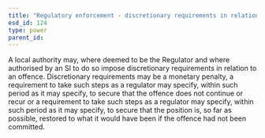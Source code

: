 ```yaml
---
title: "Regulatory enforcement - discretionary requirements in relation to an offence"
esd_id: 124
type: power
parent_id:  
---
```


A local authority may, where deemed to be the Regulator and where authorised by an SI to do so impose discretionary requirements in relation to an offence.    Discretionary requirements may be a monetary penalty, a requirement to take such steps as a regulator may specify, within such period as it may specify, to secure that the offence does not continue or recur or a requirement to take such steps as a regulator may specify, within such period as it may specify, to secure that the position is, so far as possible, restored to what it would have been if the offence had not been committed.

